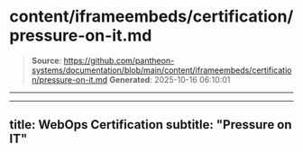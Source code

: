 # content/iframeembeds/certification/pressure-on-it.md

> **Source**: https://github.com/pantheon-systems/documentation/blob/main/content/iframeembeds/certification/pressure-on-it.md
> **Generated**: 2025-10-16 06:10:01

---

---
title: WebOps Certification
subtitle: "Pressure on IT"
---

<Partial file="certification-guide/pressure-on-it.md" />
